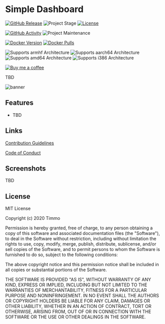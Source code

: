# Simple Dashboard

[![GitHub Release][releases-shield]][releases]
![Project Stage][project-stage-shield]
[![License][license-shield]](LICENSE.md)

[![GitHub Activity][commits-shield]][commits]
![Project Maintenance][maintenance-shield]

[![Docker Version][version-shield]][microbadger]
[![Docker Pulls][pulls-shield]][dockerhub]

![Supports armhf Architecture][armhf-shield]
![Supports aarch64 Architecture][aarch64-shield]
![Supports amd64 Architecture][amd64-shield]
![Supports i386 Architecture][i386-shield]

[![Buy me a coffee][buymeacoffee-shield]][buymeacoffee]

TBD

![banner][banner]

## Features

- TBD

## Links

[Contribution Guidelines][contributing]

[Code of Conduct][code_of_conduct]

## Screenshots

TBD

## License

MIT License

Copyright (c) 2020 Timmo

Permission is hereby granted, free of charge, to any person obtaining a copy
of this software and associated documentation files (the "Software"), to deal
in the Software without restriction, including without limitation the rights
to use, copy, modify, merge, publish, distribute, sublicense, and/or sell
copies of the Software, and to permit persons to whom the Software is
furnished to do so, subject to the following conditions:

The above copyright notice and this permission notice shall be included in all
copies or substantial portions of the Software.

THE SOFTWARE IS PROVIDED "AS IS", WITHOUT WARRANTY OF ANY KIND, EXPRESS OR
IMPLIED, INCLUDING BUT NOT LIMITED TO THE WARRANTIES OF MERCHANTABILITY,
FITNESS FOR A PARTICULAR PURPOSE AND NONINFRINGEMENT. IN NO EVENT SHALL THE
AUTHORS OR COPYRIGHT HOLDERS BE LIABLE FOR ANY CLAIM, DAMAGES OR OTHER
LIABILITY, WHETHER IN AN ACTION OF CONTRACT, TORT OR OTHERWISE, ARISING FROM,
OUT OF OR IN CONNECTION WITH THE SOFTWARE OR THE USE OR OTHER DEALINGS IN THE
SOFTWARE.

[aarch64-shield]: https://img.shields.io/badge/aarch64-yes-green.svg
[amd64-shield]: https://img.shields.io/badge/amd64-yes-green.svg
[armhf-shield]: https://img.shields.io/badge/armhf-yes-green.svg
[banner]: https://raw.githubusercontent.com/timmo001/simple-dashboard/master/docs/resources/banner.png
[buymeacoffee-shield]: https://www.buymeacoffee.com/assets/img/guidelines/download-assets-sm-2.svg
[buymeacoffee]: https://www.buymeacoffee.com/timmo
[code_of_conduct]: https://github.com/timmo001/simple-dashboard/blob/master/.github/CODE_OF_CONDUCT.md
[commits-shield]: https://img.shields.io/github/commit-activity/y/timmo001/simple-dashboard.svg
[commits]: https://github.com/timmo001/simple-dashboard/commits/master
[contributing]: https://github.com/timmo001/simple-dashboard/blob/master/.github/CONTRIBUTING.md
[demo-app]: https://simple-dashboard-demo.timmo.xyz/
[dockerhub]: https://hub.docker.com/r/timmo001/simple-dashboard
[i386-shield]: https://img.shields.io/badge/i386-yes-green.svg
[license-shield]: https://img.shields.io/github/license/timmo001/simple-dashboard.svg
[maintenance-shield]: https://img.shields.io/maintenance/yes/2020.svg
[microbadger]: https://microbadger.com/images/timmo001/simple-dashboard
[project-stage-shield]: https://img.shields.io/badge/project%20stage-beta-green.svg
[pulls-shield]: https://img.shields.io/docker/pulls/timmo001/simple-dashboard.svg
[releases-shield]: https://img.shields.io/github/release/timmo001/simple-dashboard.svg
[releases]: https://github.com/timmo001/simple-dashboard/releases
[setup-docs]: https://timmo.dev/simple-dashboard/setup/
[version-shield]: https://images.microbadger.com/badges/version/timmo001/simple-dashboard.svg
